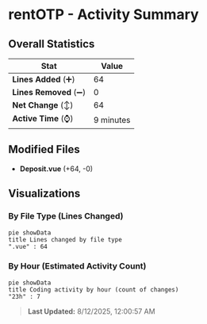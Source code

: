 # rentOTP - Activity Summary 

## Overall Statistics

| Stat                   | Value                                                             |
| ---------------------- | ----------------------------------------------------------------- |
| **Lines Added** (➕)   | 64                                          |
| **Lines Removed** (➖) | 0                                        |
| **Net Change** (↕)    | 64                |
| **Active Time** (⌚)   | 9 minutes |


## Modified Files
- **Deposit.vue** (+64, -0)

## Visualizations

### By File Type (Lines Changed)

```mermaid
pie showData
title Lines changed by file type
".vue" : 64
```

### By Hour (Estimated Activity Count)

```mermaid
pie showData
title Coding activity by hour (count of changes)
"23h" : 7
```


> **Last Updated:** 8/12/2025, 12:00:57 AM